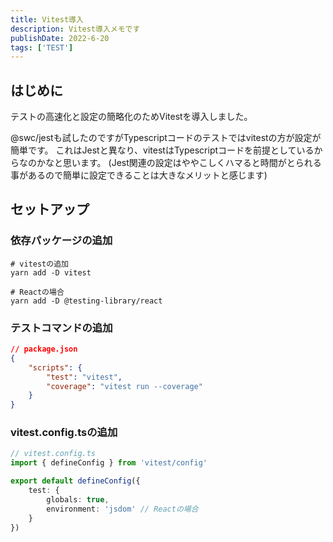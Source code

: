 ```yaml
---
title: Vitest導入
description: Vitest導入メモです
publishDate: 2022-6-20
tags: ['TEST']
---
```


## はじめに

テストの高速化と設定の簡略化のためVitestを導入しました。

@swc/jestも試したのですがTypescriptコードのテストではvitestの方が設定が簡単です。
これはJestと異なり、vitestはTypescriptコードを前提としているからなのかなと思います。
(Jest関連の設定はややこしくハマると時間がとられる事があるので簡単に設定できることは大きなメリットと感じます)

## セットアップ

### 依存パッケージの追加

```shell
# vitestの追加
yarn add -D vitest

# Reactの場合
yarn add -D @testing-library/react
```

### テストコマンドの追加

```json
// package.json
{
	"scripts": {
		"test": "vitest",
		"coverage": "vitest run --coverage"
	}
}
```

### vitest.config.tsの追加

```ts
// vitest.config.ts
import { defineConfig } from 'vitest/config'

export default defineConfig({
	test: {
		globals: true,
		environment: 'jsdom' // Reactの場合
	}
})
```
